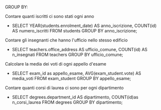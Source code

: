 GROUP BY:

Contare quanti iscritti ci sono stati ogni anno
- SELECT YEAR(students.enrolment_date) AS anno_iscrizione, COUNT(id) AS numero_iscritti
FROM students
GROUP BY anno_iscrizione;

Contare gli insegnanti che hanno l'ufficio nello stesso edificio
- SELECT teachers.office_address AS ufficio_comune, COUNT(id) AS n_insegnati FROM teachers
GROUP BY ufficio_comune;

Calcolare la media dei voti di ogni appello d'esame
- SELECT exam_id as appello_esame, AVG(exam_student.vote) AS media_voti FROM exam_student GROUP BY appello_esame;


Contare quanti corsi di laurea ci sono per ogni dipartimento
- SELECT degrees.department_id AS dipartimento, COUNT(id)as n_corsi_laurea FROM degrees GROUP BY dipartimento;